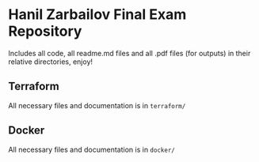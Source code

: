 # Hanil Zarbailov Final Exam Repository
Includes all code, all readme.md files and all .pdf files (for outputs) in their relative directories, enjoy!
## Terraform
All necessary files and documentation is in `terraform/`
## Docker
All necessary files and documentation is in `docker/`
